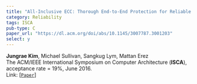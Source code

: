 ```yaml
---
title: "All-Inclusive ECC: Thorough End-to-End Protection for Reliable Computer Memory"
category: Reliability
tags: ISCA
pub-type: C
paper_url: "https://dl.acm.org/doi/abs/10.1145/3007787.3001203"
select: y
---
```


**Jungrae Kim**, Michael Sullivan, Sangkug Lym, Mattan Erez<br>
The ACM/IEEE International Symposium on Computer Architecture (**ISCA**), acceptance rate = 19%, June 2016. <br>
Link: [[```Paper```](https://dl.acm.org/doi/abs/10.1145/3007787.3001203)]

